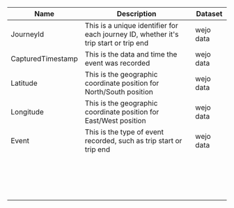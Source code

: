 | Name   | Description                                 |         Dataset                             | 
|--------|---------------------------------------------|---------------------------------------------|
| JourneyId	|This is a unique identifier for each journey ID, whether it's trip start or trip end   |wejo data                                             |
| CapturedTimestamp|This is the data and time the event was recorded                                   |wejo data                                             |
| Latitude	     |This is the geographic coordinate position for North/South position  |  wejo data                                           |
| Longitude	     |This is the geographic coordinate position for East/West position  |  wejo data  |
| Event         | This is the type of event recorded, such as trip start or trip end  | wejo data                                            |
|          	     |                                     |                                             |
|          	     |                                     |                                             |
|          	     |                                     |                                             |
|          	     |                                     |                                             |
|          	     |                                     |                                             |
|          	     |                                     |                                             |
|          	     |                                     |                                             |
|          	     |                                     |                                             |
|          	     |                                     |                                             |
|          	     |                                     |                                             |
|          	     |                                     |                                             |
|          	     |                                     |                                             |
|          	     |                                     |                                             |
|          	     |                                     |                                             |
|          	     |                                     |                                             |
|          	     |                                     |                                             |
|          	     |                                     |                                             |

